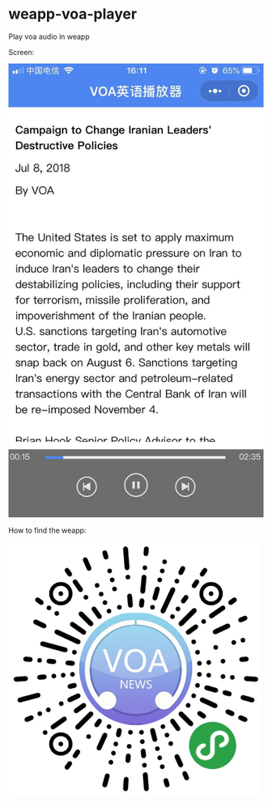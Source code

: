 # weapp-voa-player
Play voa audio in weapp

  Screen:

![alt text](asset/Screen.jpg "Screenshot of the weapp")

  How to find the weapp:

![alt text](asset/VOA.png "Code to find this weapp")
